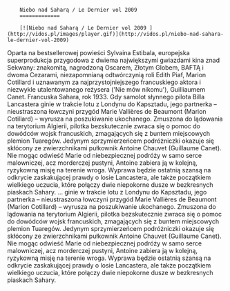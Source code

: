 
        Niebo nad Saharą / Le Dernier vol 2009 
        =============
        
        [![Niebo nad Saharą / Le Dernier vol 2009 ](http://vidos.pl/images/player.gif)](http://vidos.pl/niebo-nad-sahara-le-dernier-vol-2009)
        
        
 Oparta na bestsellerowej powieści Sylvaina Estibala, europejska superprodukcja przygodowa z dwiema największymi gwiazdami kina znad Sekwany: znakomitą, nagrodzoną Oscarem, Złotym Globem, BAFTĄ i dwoma Cezarami, niezapomnianą odtwórczynią roli Edith Piaf, Marion Cotillard i uznawanym za najprzystojniejszego francuskiego aktora i niezwykle utalentowanego reżysera ('Nie mów nikomu'), Guilliaumem Canet. Francuska Sahara, rok 1933. Gdy samolot słynnego pilota Billa Lancastera ginie w trakcie lotu z Londynu do Kapsztadu, jego partnerka – nieustraszona łowczyni przygód Marie Vallières de Beaumont (Marion Cotillard) – wyrusza na poszukiwanie ukochanego. Zmuszona do lądowania na terytorium Algierii, pilotka bezskutecznie zwraca się o pomoc do dowódców wojsk francuskich, zmagających się z buntem miejscowych plemion Tuaregów. Jedynym sprzymierzeńcem podróżniczki okazuje się skłócony ze zwierzchnikami pułkownik Antoine Chauvet (Guillaume Canet). Nie mogąc odwieść Marie od niebezpiecznej podróży w samo serce malowniczej, acz morderczej pustyni, Antoine zabiera ją w kolejną, ryzykowną misję na terenie wroga. Wyprawa będzie ostatnią szansą na odkrycie zaskakującej prawdy o losie Lancastera, ale także początkiem wielkiego uczucia, które połączy dwie niepokorne dusze w bezkresnych piaskach Sahary.   ... ginie w trakcie lotu z Londynu do Kapsztadu, jego partnerka – nieustraszona łowczyni przygód Marie Vallières de Beaumont (Marion Cotillard) – wyrusza na poszukiwanie ukochanego. Zmuszona do lądowania na terytorium Algierii, pilotka bezskutecznie zwraca się o pomoc do dowódców wojsk francuskich, zmagających się z buntem miejscowych plemion Tuaregów. Jedynym sprzymierzeńcem podróżniczki okazuje się skłócony ze zwierzchnikami pułkownik Antoine Chauvet (Guillaume Canet). Nie mogąc odwieść Marie od niebezpiecznej podróży w samo serce malowniczej, acz morderczej pustyni, Antoine zabiera ją w kolejną, ryzykowną misję na terenie wroga. Wyprawa będzie ostatnią szansą na odkrycie zaskakującej prawdy o losie Lancastera, ale także początkiem wielkiego uczucia, które połączy dwie niepokorne dusze w bezkresnych piaskach Sahary.
    